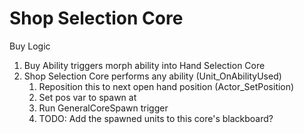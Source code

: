 # Shop Selection Core

Buy Logic
1. Buy Ability triggers morph ability into Hand Selection Core
2. Shop Selection Core performs any ability (Unit_OnAbilityUsed)
    1. Reposition this to next open hand position (Actor_SetPosition)
    2. Set pos var to spawn at
    3. Run GeneralCoreSpawn trigger
    4. TODO: Add the spawned units to this core's blackboard?
